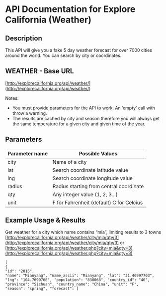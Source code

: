 # API Documentation for Explore California (Weather)

## Description
This API will give you a fake 5 day weather forecast for over 7000 cities around the world. You can search by city or coordinates.

## WEATHER - Base URL
[http://explorecalifornia.org/api/weather/] (http://explorecalifornia.org/api/weather/)

Notes:
- You must provide parameters for the API to work. An ‘empty’ call with throw a warning.
- The results are cached by city and season therefore you will always get the same
temperature for a given city and given time of the year.

## Parameters
| Parameter name | Possible Values |
| -------------- | --------------- |
| city | Name of a city |
| lat | Search coordinate latitude value |
| lng | Search coordinate longitude value |
| radius | Radius starting from central coordinate |
| qty | Any integer value (1, 2, 3...) |
| unit | F for Fahrenheit (default) C for Celcius |

## Example Usage & Results
Get weather for a city which name contains “mia”, limiting results to 3 towns [http://explorecalifornia.org/api/weather/city/mia/qty/3](http://explorecalifornia.org/api/weather/city/mia/qty/3) or
[http://explorecalifornia.org/api/weather.php?city=mia&qty=3](http://explorecalifornia.org/api/weather.php?city=mia&qty=3)

```
[
{
"id": "2015",
"name": "Mianyang", "name_ascii": "Mianyang", "lat": "31.46997703", "lng": "104.7699768", "population": "830068", "country_id": "40", "province": "Sichuan", "country_name": "China", "unit": "F",
"season": "spring", "forecast": [
```
